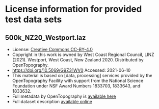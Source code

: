 # License information for provided test data sets

## 500k_NZ20_Westport.laz

* License: [Creative Commons CC-BY-4.0](https://creativecommons.org/licenses/by/4.0/)
* Copyright in this work is owned by West Coast Regional Council, LINZ (2021). Westport, West Coast, New Zealand 2020. Distributed by OpenTopography.
* https://doi.org/10.5069/G9Z31WV0 Accessed: 2021-06-10
* This material is based on [data, processing] services provided by the OpenTopography Facility with support from the National Science Foundation under NSF Award Numbers 1833703, 1833643, and 1833632.
* Full metadata by OpenTopography is [available here](metadata_500k_NZ20_Westport.laz.txt)
* Full dataset description [available online](https://object.cloud.sdsc.edu/v1/AUTH_opentopography/www/metadata/NZ20_Westport_metadata.pdf)
